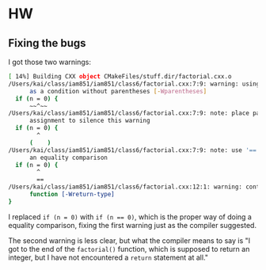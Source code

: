 # HW

## Fixing the bugs

I got those two warnings:

```sh
[ 14%] Building CXX object CMakeFiles/stuff.dir/factorial.cxx.o
/Users/kai/class/iam851/iam851/class6/factorial.cxx:7:9: warning: using the result of an assignment
      as a condition without parentheses [-Wparentheses]
  if (n = 0) {
      ~~^~~
/Users/kai/class/iam851/iam851/class6/factorial.cxx:7:9: note: place parentheses around the
      assignment to silence this warning
  if (n = 0) {
        ^
      (    )
/Users/kai/class/iam851/iam851/class6/factorial.cxx:7:9: note: use '==' to turn this assignment into
      an equality comparison
  if (n = 0) {
        ^
        ==
/Users/kai/class/iam851/iam851/class6/factorial.cxx:12:1: warning: control reaches end of non-void
      function [-Wreturn-type]
}
```

I replaced `if (n = 0)` with `if (n == 0)`, which is the proper way of doing a equality comparison, fixing the first warning just as the compiler suggested.

The second warning is less clear, but what the compiler means to say is "I got to the end of the `factorial()` function, which is supposed to return an integer, but I have not encountered a `return` statement at all."
